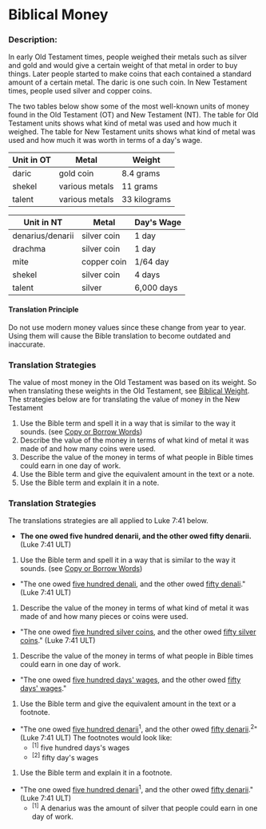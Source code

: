 # Biblical Money #

### Description:

In early Old Testament times, people weighed their metals such as silver and gold and would give a certain weight of that metal in order to buy things. Later people started to make coins that each contained a standard amount of a certain metal. The daric is one such coin.  In New Testament times, people used silver and copper coins.

The two tables below show some of the most well-known units of money found in the Old Testament (OT) and New Testament (NT). The table for Old Testament units shows what kind of metal was used and how much it weighed. The table for New Testament units shows what kind of metal was used and how much it was worth in terms of a day's wage.

| Unit in OT | Metal  | Weight  |
| -------- | -------- | -------- |
| daric     | gold coin  | 8.4 grams      |
| shekel | various metals |  11 grams |
| talent | various metals |  33 kilograms|


| Unit in NT |  Metal |  Day's Wage  |
| -------- | -------- | -------- |
| denarius/denarii | silver coin |  1 day |
| drachma | silver coin |  1 day |
| mite | copper coin|  1/64 day |
| shekel | silver coin |  4 days |
| talent | silver |  6,000 days |

#### Translation Principle

Do not use modern money values since these change from year to year. Using them will cause the Bible translation to become outdated and inaccurate.

### Translation Strategies

The value of most money in the Old Testament was based on its weight. So when translating these weights in the Old Testament, see [Biblical Weight](../translate-bweight/01.md).
The strategies below are for translating the value of money in the New Testament

1. Use the Bible term and spell it in a way that is similar to the way it sounds. (see [Copy or Borrow Words](../translate-transliterate/01.md))
1. Describe the value of the money in terms of what kind of metal it was made of and how many coins were used.
1. Describe the value of the money in terms of what people in Bible times could earn in one day of work.
1. Use the Bible term and give the equivalent amount in the text or a note.
1. Use the Bible term and explain it in a note.

### Translation Strategies

The translations strategies are all applied to Luke 7:41 below.

* **The one owed five hundred denarii, and the other owed fifty denarii.** (Luke 7:41 ULT)

1. Use the Bible term and spell it in a way that is similar to the way it sounds. (see [Copy or Borrow Words](../translate-transliterate/01.md))

  * "The one owed <u>five hundred denali</u>, and the other owed <u>fifty denali</u>." (Luke 7:41 ULT)

1. Describe the value of the money in terms of what kind of metal it was made of and how many pieces or coins were used.

  * "The one owed <u>five hundred silver coins</u>, and the other owed <u>fifty silver coins</u>." (Luke 7:41 ULT)

1. Describe the value of the money in terms of what people in Bible times could earn in one day of work.

  * "The one owed <u>five hundred days' wages</u>, and the other owed <u>fifty days' wages</u>."

1. Use the Bible term and give the equivalent amount in the text or a footnote.

  * "The one owed <u>five hundred denarii</u><sup>1</sup>, and the other owed <u>fifty denarii</u>.<sup>2</sup>" (Luke 7:41 ULT) The footnotes would look like:
      * <sup>[1]</sup> five hundred days's wages
      * <sup>[2]</sup> fifty day's wages

1. Use the Bible term and explain it in a footnote.

  * "The one owed <u>five hundred denarii</u><sup>1</sup>, and the other owed <u>fifty denarii</u>." (Luke 7:41 ULT)
      * <sup>[1]</sup> A denarius was the amount of silver that people could earn in one day of work.

